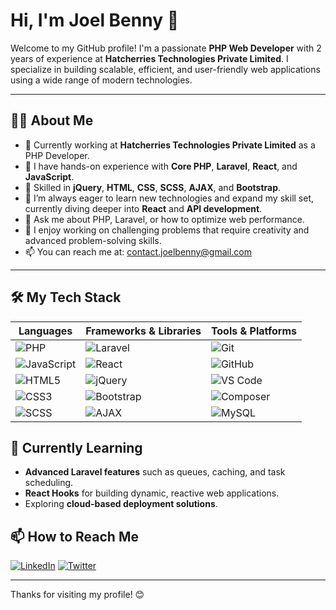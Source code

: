 # Hi, I'm Joel Benny 👋

Welcome to my GitHub profile! I'm a passionate **PHP Web Developer** with 2 years of experience at **Hatcherries Technologies Private Limited**. I specialize in building scalable, efficient, and user-friendly web applications using a wide range of modern technologies.

---

## 🧑‍💻 About Me

- 💼 Currently working at **Hatcherries Technologies Private Limited** as a PHP Developer.
- 🔧 I have hands-on experience with **Core PHP**, **Laravel**, **React**, and **JavaScript**.
- 🔄 Skilled in **jQuery**, **HTML**, **CSS**, **SCSS**, **AJAX**, and **Bootstrap**.
- 🌱 I’m always eager to learn new technologies and expand my skill set, currently diving deeper into **React** and **API development**.
- 💬 Ask me about PHP, Laravel, or how to optimize web performance.
- 🎯 I enjoy working on challenging problems that require creativity and advanced problem-solving skills.
- 📫 You can reach me at: contact.joelbenny@gmail.com

---

## 🛠️ My Tech Stack

| **Languages**         | **Frameworks & Libraries**   | **Tools & Platforms** |
|-----------------------|------------------------------|-----------------------|
| ![PHP](https://img.shields.io/badge/-PHP-777BB4?style=flat&logo=php&logoColor=white) | ![Laravel](https://img.shields.io/badge/-Laravel-FF2D20?style=flat&logo=laravel&logoColor=white) | ![Git](https://img.shields.io/badge/-Git-F05032?style=flat&logo=git&logoColor=white) |
| ![JavaScript](https://img.shields.io/badge/-JavaScript-F7DF1E?style=flat&logo=javascript&logoColor=black) | ![React](https://img.shields.io/badge/-React-61DAFB?style=flat&logo=react&logoColor=black) | ![GitHub](https://img.shields.io/badge/-GitHub-181717?style=flat&logo=github) |
| ![HTML5](https://img.shields.io/badge/-HTML5-E34F26?style=flat&logo=html5&logoColor=white) | ![jQuery](https://img.shields.io/badge/-jQuery-0769AD?style=flat&logo=jquery&logoColor=white) | ![VS Code](https://img.shields.io/badge/-VS%20Code-007ACC?style=flat&logo=visual-studio-code&logoColor=white) |
| ![CSS3](https://img.shields.io/badge/-CSS3-1572B6?style=flat&logo=css3&logoColor=white) | ![Bootstrap](https://img.shields.io/badge/-Bootstrap-7952B3?style=flat&logo=bootstrap&logoColor=white) | ![Composer](https://img.shields.io/badge/-Composer-885630?style=flat&logo=composer&logoColor=white) |
| ![SCSS](https://img.shields.io/badge/-SCSS-C6538C?style=flat&logo=sass&logoColor=white) | ![AJAX](https://img.shields.io/badge/-AJAX-007ACC?style=flat) | ![MySQL](https://img.shields.io/badge/-MySQL-4479A1?style=flat&logo=mysql&logoColor=white) |

## 🌱 Currently Learning

- **Advanced Laravel features** such as queues, caching, and task scheduling.
- **React Hooks** for building dynamic, reactive web applications.
- Exploring **cloud-based deployment solutions**.


## 📫 How to Reach Me

[![LinkedIn](https://img.shields.io/badge/-LinkedIn-0A66C2?style=flat&logo=linkedin&logoColor=white)](https://linkedin.com/in/joelbenny](https://www.linkedin.com/in/joel-benny-a68691220)) 
[![Twitter](https://img.shields.io/badge/-Instagram-1DA1F2?style=flat&logo=instagram&logoColor=white)](https://twitter.com/joelbenny](https://www.instagram.com/___joel___._/)) 

---

Thanks for visiting my profile! 😊
